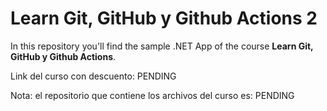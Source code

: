 # Learn Git, GitHub y Github Actions 2

In this repository you'll find the sample .NET App of the course **Learn Git, GitHub y Github Actions**.

Link del curso con descuento: PENDING

Nota: el repositorio que contiene los archivos del curso es: PENDING
